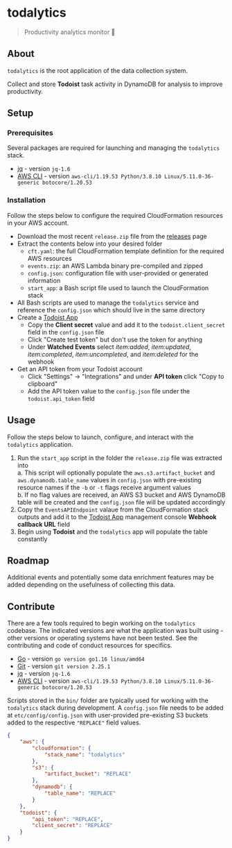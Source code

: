 # todalytics

> Productivity analytics monitor 🧮

## About

`todalytics` is the root application of the data collection system.  

Collect and store **Todoist** task activity in DynamoDB for analysis to improve productivity.  

## Setup

### Prerequisites

Several packages are required for launching and managing the `todalytics` stack.  

- [jq](https://stedolan.github.io/jq/) - version `jq-1.6`  
- [AWS CLI](https://aws.amazon.com/cli/) - version `aws-cli/1.19.53 Python/3.8.10 Linux/5.11.0-36-generic botocore/1.20.53`  

### Installation

Follow the steps below to configure the required CloudFormation resources in your AWS account.  

- Download the most recent `release.zip` file from the [releases](https://github.com/forstmeier/todalytics/releases) page  
- Extract the contents below into your desired folder
	- `cft.yaml`: the full CloudFormation template definition for the required AWS resources  
	- `events.zip`: an AWS Lambda binary pre-compiled and zipped  
	- `config.json`: configuration file with user-provided or generated information  
	- `start_app`: a Bash script file used to launch the CloudFormation stack  
- All Bash scripts are used to manage the `todalytics` service and reference the `config.json` which should live in the same directory  
- Create a [Todoist App](https://developer.todoist.com/appconsole.html)  
	- Copy the **Client secret** value and add it to the `todoist.client_secret` field in the `config.json` file  
	- Click "Create test token" but don't use the token for anything  
	- Under **Watched Events** select _item:added_, _item:updated_, _item:completed_, _item:uncompleted_, and _item:deleted_ for the webhook  
- Get an API token from your Todoist account  
	- Click "Settings" -> "Integrations" and under **API token** click "Copy to clipboard"  
	- Add the API token value to the `config.json` file under the `todoist.api_token` field  

## Usage

Follow the steps below to launch, configure, and interact with the `todalytics` application.  

1. Run the `start_app` script in the folder the `release.zip` file was extracted into  
	a. This script will optionally populate the `aws.s3.artifact_bucket` and `aws.dynamodb.table_name` values in `config.json` with pre-existing resource names if the `-b` or `-t` flags receive argument values  
	b. If no flag values are received, an AWS S3 bucket and AWS DynamoDB table will be created and the `config.json` file will be updated accordingly  
2. Copy the `EventsAPIEndpoint` valaue from the CloudFormation stack outputs and add it to the [Todoist App](https://developer.todoist.com/appconsole.html) management console **Webhook callback URL** field  
3. Begin using **Todoist** and the `todalytics` app will populate the table constantly  

## Roadmap

Additional events and potentially some data enrichment features may be added depending on the usefulness of collecting this data.  

## Contribute

There are a few tools required to begin working on the `todalytics` codebase. The indicated versions are what the application was built using - other versions or operating systems have not been tested. See the contributing and code of conduct resources for specifics.  

- [Go](https://golang.org/dl/) - version `go version go1.16 linux/amd64`  
- [Git](https://git-scm.com/downloads) - version `git version 2.25.1`  
- [jq](https://stedolan.github.io/jq/) - version `jq-1.6`  
- [AWS CLI](https://aws.amazon.com/cli/) - version `aws-cli/1.19.53 Python/3.8.10 Linux/5.11.0-36-generic botocore/1.20.53`  

Scripts stored in the `bin/` folder are typically used for working with the `todalytics` stack during development. A `config.json` file needs to be added at `etc/config/config.json` with user-provided pre-existing S3 buckets added to the respective `"REPLACE"` field values.  

```json
{
	"aws": {
		"cloudformation": {
			"stack_name": "todalytics"
		},
		"s3": {
			"artifact_bucket": "REPLACE"
		},
		"dynamodb": {
			"table_name": "REPLACE"
		}
	},
	"todoist": {
		"api_token": "REPLACE",
		"client_secret": "REPLACE"
	}
}
```
